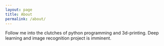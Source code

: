 ```yaml
---
layout: page
title: About
permalink: /about/
---
```


Follow me into the clutches of python programming and 3d-printing. Deep learning and image recognition project is imminent.
